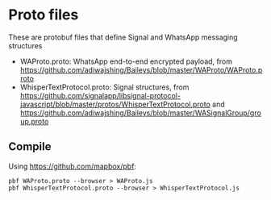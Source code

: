 # Proto files
These are protobuf files that define Signal and WhatsApp messaging structures
- WAProto.proto: WhatsApp end-to-end encrypted payload, from https://github.com/adiwajshing/Baileys/blob/master/WAProto/WAProto.proto
- WhisperTextProtocol.proto: Signal structures, from https://github.com/signalapp/libsignal-protocol-javascript/blob/master/protos/WhisperTextProtocol.proto and https://github.com/adiwajshing/Baileys/blob/master/WASignalGroup/group.proto
## Compile
Using https://github.com/mapbox/pbf:
```
pbf WAProto.proto --browser > WAProto.js
pbf WhisperTextProtocol.proto --browser > WhisperTextProtocol.js
```